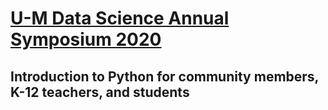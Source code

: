 # [U-M Data Science Annual Symposium 2020](https://midas.umich.edu/2020-symposium/)

## Introduction to Python for community members, K-12 teachers, and students
